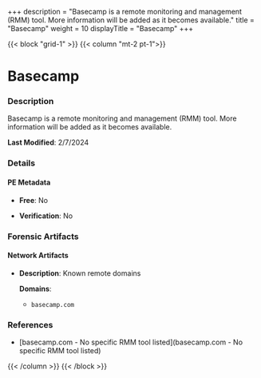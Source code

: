 +++
description = "Basecamp is a remote monitoring and management (RMM) tool. More information will be added as it becomes available."
title = "Basecamp"
weight = 10
displayTitle = "Basecamp"
+++


{{< block "grid-1" >}}
{{< column "mt-2 pt-1">}}

# Basecamp


### Description

Basecamp is a remote monitoring and management (RMM) tool. More information will be added as it becomes available.



**Last Modified**: 2/7/2024

### Details


#### PE Metadata


- **Free**: No

- **Verification**: No





### Forensic Artifacts




#### Network Artifacts

- **Description**: Known remote domains

  **Domains**:
    - `basecamp.com`





### References
- [basecamp.com - No specific RMM tool listed](basecamp.com - No specific RMM tool listed)



{{< /column >}}
{{< /block >}}
